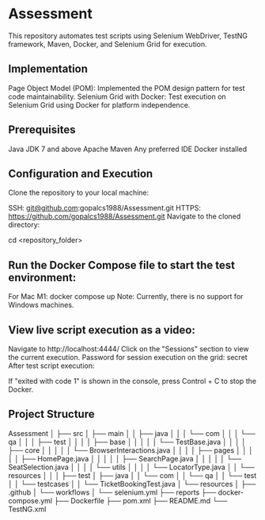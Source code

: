 # Assessment
This repository automates test scripts using Selenium WebDriver, TestNG framework, Maven, Docker, and Selenium Grid for execution.

## Implementation
Page Object Model (POM): Implemented the POM design pattern for test code maintainability.
Selenium Grid with Docker: Test execution on Selenium Grid using Docker for platform independence.

## Prerequisites
Java JDK 7 and above
Apache Maven
Any preferred IDE
Docker installed

## Configuration and Execution
Clone the repository to your local machine:

SSH: git@github.com:gopalcs1988/Assessment.git
HTTPS: https://github.com/gopalcs1988/Assessment.git
Navigate to the cloned directory:

cd <repository_folder>

## Run the Docker Compose file to start the test environment:
For Mac M1: docker compose up
Note: Currently, there is no support for Windows machines.

## View live script execution as a video:
Navigate to http://localhost:4444/
Click on the "Sessions" section to view the current execution.
Password for session execution on the grid: secret
After test script execution:

If "exited with code 1" is shown in the console, press Control + C to stop the Docker.

## Project Structure
Assessment
│
├── src
│   ├── main
│   │   ├── java
│   │   │   └── com
│   │   │       └── qa
│   │   │           ├── test
│   │   │           │   ├── base
│   │   │           │   │   └── TestBase.java
│   │   │           │   ├── core
│   │   │           │   │   └── BrowserInteractions.java
│   │   │           │   ├── pages
│   │   │           │   │   ├── HomePage.java
│   │   │           │   │   ├── SearchPage.java
│   │   │           │   │   └── SeatSelection.java
│   │   │           │   └── utils
│   │   │           │       └── LocatorType.java
│   │   └── resources
│   │
│   ├── test
│       ├── java
│       │   └── com
│       │       └── qa
│       │           └── test
│       │               └── testcases
│       │                   └── TicketBookingTest.java
│       └── resources
│
├── .github
│   └── workflows
│       └── selenium.yml
├── reports
├── docker-compose.yml
├── Dockerfile
├── pom.xml
├── README.md
└── TestNG.xml
